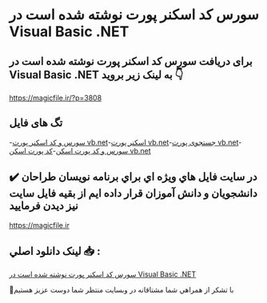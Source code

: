# سورس کد اسکنر پورت نوشته شده است در Visual Basic .NET

## برای دریافت سورس کد اسکنر پورت نوشته شده است در Visual Basic .NET به لینک زیر بروید 👇

https://magicfile.ir/?p=3808

## تگ های فایل

-[سورس و کد اسکنر پورت vb.net](https://magicfile.ir/product/%d8%b3%d9%88%d8%b1%d8%b3-%d9%88-%da%a9%d8%af-%d8%a7%d8%b3%da%a9%d9%86%d8%b1-%d9%be%d9%88%d8%b1%d8%aa-visual-basic-net/)-[اسکنر پورت vb.net](https://magicfile.ir/product/%d8%b3%d9%88%d8%b1%d8%b3-%d9%88-%da%a9%d8%af-%d8%a7%d8%b3%da%a9%d9%86%d8%b1-%d9%be%d9%88%d8%b1%d8%aa-visual-basic-net/)-[جستجوی پورت vb.net](https://magicfile.ir/product/%d8%b3%d9%88%d8%b1%d8%b3-%d9%88-%da%a9%d8%af-%d8%a7%d8%b3%da%a9%d9%86%d8%b1-%d9%be%d9%88%d8%b1%d8%aa-visual-basic-net/)-[سورس و کد پورت اسکن](https://magicfile.ir/product/%d8%b3%d9%88%d8%b1%d8%b3-%d9%88-%da%a9%d8%af-%d8%a7%d8%b3%da%a9%d9%86%d8%b1-%d9%be%d9%88%d8%b1%d8%aa-visual-basic-net/)-[کد پورت اسکن vb.net](https://magicfile.ir/product/%d8%b3%d9%88%d8%b1%d8%b3-%d9%88-%da%a9%d8%af-%d8%a7%d8%b3%da%a9%d9%86%d8%b1-%d9%be%d9%88%d8%b1%d8%aa-visual-basic-net/)

## ✔️ در سايت فايل هاي ويژه اي براي برنامه نويسان طراحان دانشجويان و دانش آموزان قرار داده ايم از بقيه فايل سايت نيز ديدن فرماييد

https://magicfile.ir


## لينک دانلود اصلي 📥 :

[سورس کد اسکنر پورت نوشته شده است در Visual Basic .NET](https://magicfile.ir/product/%d8%b3%d9%88%d8%b1%d8%b3-%d9%88-%da%a9%d8%af-%d8%a7%d8%b3%da%a9%d9%86%d8%b1-%d9%be%d9%88%d8%b1%d8%aa-visual-basic-net/) 


🙏با تشکر از همراهي شما مشتاقانه در وبسایت منتظر شما دوست عزیز هستیم

